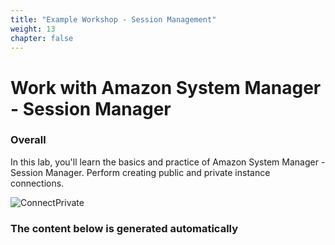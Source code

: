 ```yaml
---
title: "Example Workshop - Session Management"
weight: 13
chapter: false
---
```


# Work with Amazon System Manager - Session Manager

### Overall

In this lab, you'll learn the basics and practice of Amazon System Manager - Session Manager. Perform creating public and private instance connections.

![ConnectPrivate](/images/arc-log.png)

### The content below is generated automatically

<!-- YOU DON'T NEED TO MANULLY CREATE THE CONTENT OF THE SECTION -->
